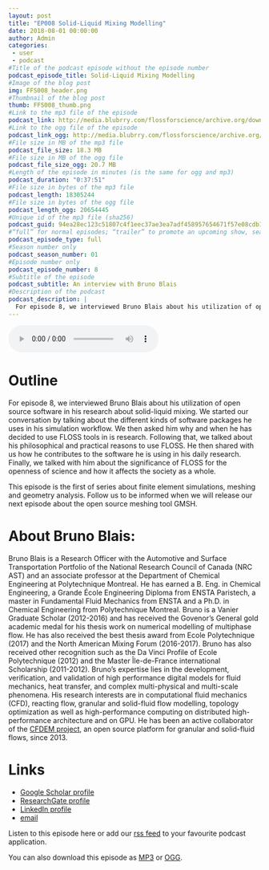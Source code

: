 ```yaml
---
layout: post
title: "EP008 Solid-Liquid Mixing Modelling"
date: 2018-08-01 00:00:00
author: Admin
categories: 
 - user
 - podcast
#Title of the podcast episode without the episode number
podcast_episode_title: Solid-Liquid Mixing Modelling
#Image of the blog post
img: FFS008_header.png
#Thumbnail of the blog post
thumb: FFS008_thumb.png
#Link to the mp3 file of the episode
podcast_link: http://media.blubrry.com/flossforscience/archive.org/download/FlossforscienceEp008-Solid-liquidMixingModelling/FlossForScienceBrunoBlais.mp3
#Link to the ogg file of the episode
podcast_link_ogg: http://media.blubrry.com/flossforscience/archive.org/download/FlossforscienceEp008-Solid-liquidMixingModelling/FlossForScienceBrunoBlais.ogg
#File size in MB of the mp3 file
podcast_file_size: 18.3 MB
#File size in MB of the ogg file
podcast_file_size_ogg: 20.7 MB
#Length of the episode in minutes (is the same for ogg and mp3)
podcast_duration: "0:37:51"
#File size in bytes of the mp3 file
podcast_length: 18305244
#File size in bytes of the ogg file
podcast_length_ogg: 20654445
#Unique id of the mp3 file (sha256)
podcast_guid: 94ea28ec123c51807c4f1eec37ae3ea7adf458957654671f57e08cdb15fa190a
#“full” for normal episodes; “trailer” to promote an upcoming show, season, or episode; or “bonus” for extra content related to a show, season, or episode.
podcast_episode_type: full
#Season number only
podcast_season_number: 01
#Episode number only
podcast_episode_number: 8
#Subtitle of the episode 
podcast_subtitle: An interview with Bruno Blais
#Description of the podcast
podcast_description: |
  For episode 8, we interviewed Bruno Blais about his utilization of open source software in his research about solid-liquid mixing. We started our conversation by talking about the different kinds of software packages he uses in his simulation workflow. We then asked him why and when he has decided to use FLOSS tools in is research. Following that, we talked about his philosophical and practical reasons to use FLOSS. He then shared with us how he contributes to the software he is using in his daily research. Finally, we talked with him about the significance of FLOSS for the openness of science and how it affects the society as a whole. This episode is the first of series about computer simulations. Follow us to be informed when we will release our next episode about the open source meshing tool GMSH.  
---
```


<audio controls>
  <source src="http://media.blubrry.com/flossforscience/archive.org/download/FlossforscienceEp008-Solid-liquidMixingModelling/FlossForScienceBrunoBlais.ogg" type="audio/ogg">
  <source src="http://media.blubrry.com/flossforscience/archive.org/download/FlossforscienceEp008-Solid-liquidMixingModelling/FlossForScienceBrunoBlais.mp3" type="audio/mpeg">
Your browser does not support the audio element.
</audio>

# Outline

For episode 8, we interviewed Bruno Blais about his utilization of open source software in his research about solid-liquid mixing. We started our conversation by talking about the different kinds of software packages he uses in his simulation workflow. We then asked him why and when he has decided to use FLOSS tools in is research. Following that, we talked about his philosophical and practical reasons to use FLOSS. He then shared with us how he contributes to the software he is using in his daily research. Finally, we talked with him about the significance of FLOSS for the openness of science and how it affects the society as a whole. 

This episode is the first of series about finite element simulations, meshing and geometry analysis. Follow us to be informed when we will release our next episode about the open source meshing tool GMSH. 

# About Bruno Blais: 

Bruno Blais is a Research Officer with the Automotive and Surface Transportation Portfolio of the National Research Council of Canada (NRC AST) and an associate professor at the Department of Chemical Engineering at Polytechnique Montreal. He has earned a B. Eng. in Chemical Engineering, a Grande École Engineering Diploma from ENSTA Paristech, a master in Fundamental Fluid Mechanics from ENSTA and a Ph.D. in Chemical Engineering from Polytechnique Montreal. Bruno is a Vanier Graduate Scholar (2012-2016) and has received the Govenor’s General gold academic medal for his thesis work on numerical modelling of multiphase flow. He has also received the best thesis award from Ecole Polytechnique (2017) and the North American Mixing Forum (2016-2017). Bruno has also received other recognition such as the Da Vinci Profile of Ecole Polytechnique (2012) and the Master Île-de-France international Scholarship (2011-2012). Bruno’s expertise lies in the development, verification, and validation of high performance digital models for fluid mechanics, heat transfer, and complex multi-physical and multi-scale phenomena. His research interests are in computational fluid mechanics (CFD), reacting flow, granular and solid-fluid flow modelling, topology optimization as well as high-performance computing on distributed high-performance architecture and on GPU. He has been an active collaborator of the [CFDEM project](www.cfdem.com), an open source platform for granular and solid-fluid flows, since 2013.

# Links
* [Google Scholar profile](https://scholar.google.ca/citations?user=BaiESu4AAAAJ&hl=fr&oi=ao)
* [ResearchGate profile](https://www.researchgate.net/profile/Bruno_Blais)
* [LinkedIn profile](https://www.linkedin.com/in/bruno-blais-b39b407a/)
* [email](mailto:bruno.blais@cnrc-nrc.gc.ca)

Listen to this episode here or add our [rss feed](https://flossforscience.com/feed.xml) to your favourite podcast application. 

You can also download this episode as [MP3](https://media.blubrry.com/flossforscience/archive.org/download/FlossforscienceEp008-Solid-liquidMixingModelling/FlossForScienceBrunoBlais.mp3) or [OGG](https://media.blubrry.com/flossforscience/archive.org/download/FlossforscienceEp008-Solid-liquidMixingModelling/FlossForScienceBrunoBlais.ogg). 
